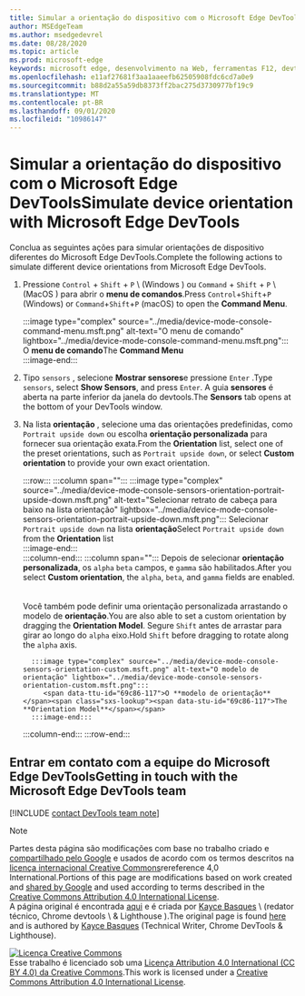 ```yaml
---
title: Simular a orientação do dispositivo com o Microsoft Edge DevTools
author: MSEdgeTeam
ms.author: msedgedevrel
ms.date: 08/28/2020
ms.topic: article
ms.prod: microsoft-edge
keywords: microsoft edge, desenvolvimento na Web, ferramentas F12, devtools
ms.openlocfilehash: e11af27681f3aa1aaeefb62505908fdc6cd7a0e9
ms.sourcegitcommit: b88d2a55a59db8373ff2bac275d3730977bf19c9
ms.translationtype: MT
ms.contentlocale: pt-BR
ms.lasthandoff: 09/01/2020
ms.locfileid: "10986147"
---
```

<!-- Copyright Kayce Basques 

   Licensed under the Apache License, Version 2.0 (the "License");
   you may not use this file except in compliance with the License.
   You may obtain a copy of the License at

       https://www.apache.org/licenses/LICENSE-2.0

   Unless required by applicable law or agreed to in writing, software
   distributed under the License is distributed on an "AS IS" BASIS,
   WITHOUT WARRANTIES OR CONDITIONS OF ANY KIND, either express or implied.
   See the License for the specific language governing permissions and
   limitations under the License.  -->

# <span data-ttu-id="69c86-103">Simular a orientação do dispositivo com o Microsoft Edge DevTools</span><span class="sxs-lookup"><span data-stu-id="69c86-103">Simulate device orientation with Microsoft Edge DevTools</span></span>  

<span data-ttu-id="69c86-104">Conclua as seguintes ações para simular orientações de dispositivo diferentes do Microsoft Edge DevTools.</span><span class="sxs-lookup"><span data-stu-id="69c86-104">Complete the following actions to simulate different device orientations from Microsoft Edge DevTools.</span></span>  

<!--todo: update device orientation section when available -->  

1.  <span data-ttu-id="69c86-105">Pressione `Control` + `Shift` + `P` \ (Windows \) ou `Command` + `Shift` + `P` \ (MacOS \) para abrir o **menu de comandos**.</span><span class="sxs-lookup"><span data-stu-id="69c86-105">Press `Control`+`Shift`+`P` \(Windows\) or `Command`+`Shift`+`P` \(macOS\) to open the **Command Menu**.</span></span>  
    
    :::image type="complex" source="../media/device-mode-console-command-menu.msft.png" alt-text="O menu de comando" lightbox="../media/device-mode-console-command-menu.msft.png":::
       <span data-ttu-id="69c86-107">O **menu de comando**</span><span class="sxs-lookup"><span data-stu-id="69c86-107">The **Command Menu**</span></span>  
    :::image-end:::  
    
1.  <span data-ttu-id="69c86-108">Tipo `sensors` , selecione **Mostrar sensores**e pressione `Enter` .</span><span class="sxs-lookup"><span data-stu-id="69c86-108">Type `sensors`, select **Show Sensors**, and press `Enter`.</span></span>  <span data-ttu-id="69c86-109">A guia **sensores** é aberta na parte inferior da janela do devtools.</span><span class="sxs-lookup"><span data-stu-id="69c86-109">The **Sensors** tab opens at the bottom of your DevTools window.</span></span>  
1.  <span data-ttu-id="69c86-110">Na lista **orientação** , selecione uma das orientações predefinidas, como `Portrait upside down` ou escolha **orientação personalizada** para fornecer sua orientação exata.</span><span class="sxs-lookup"><span data-stu-id="69c86-110">From the **Orientation** list, select one of the preset orientations, such as `Portrait upside down`, or select **Custom orientation** to provide your own exact orientation.</span></span>  
    
    :::row:::
       :::column span="":::
          :::image type="complex" source="../media/device-mode-console-sensors-orientation-portrait-upside-down.msft.png" alt-text="Selecionar retrato de cabeça para baixo na lista orientação" lightbox="../media/device-mode-console-sensors-orientation-portrait-upside-down.msft.png":::
             <span data-ttu-id="69c86-112">Selecionar `Portrait upside down` na lista **orientação**</span><span class="sxs-lookup"><span data-stu-id="69c86-112">Select `Portrait upside down` from the **Orientation** list</span></span>  
          :::image-end:::  
       :::column-end:::
       :::column span="":::
          <span data-ttu-id="69c86-113">Depois de selecionar **orientação personalizada**, os `alpha` `beta` campos, e `gamma` são habilitados.</span><span class="sxs-lookup"><span data-stu-id="69c86-113">After you select **Custom orientation**, the `alpha`, `beta`, and `gamma` fields are enabled.</span></span>  
          <!--See [Alpha][alpha], [Beta][beta], and [Gamma][gamma] to understand how each axis works.  -->  
          <!--todo: update links to alpha, beta, and gamma section when available -->  
          <span data-ttu-id="69c86-114">Você também pode definir uma orientação personalizada arrastando o modelo de **orientação**.</span><span class="sxs-lookup"><span data-stu-id="69c86-114">You are also able to set a custom orientation by dragging the **Orientation Model**.</span></span>  <span data-ttu-id="69c86-115">Segure `Shift` antes de arrastar para girar ao longo do `alpha` eixo.</span><span class="sxs-lookup"><span data-stu-id="69c86-115">Hold `Shift` before dragging to rotate along the `alpha` axis.</span></span>  
          
          :::image type="complex" source="../media/device-mode-console-sensors-orientation-custom.msft.png" alt-text="O modelo de orientação" lightbox="../media/device-mode-console-sensors-orientation-custom.msft.png":::
             <span data-ttu-id="69c86-117">O **modelo de orientação**</span><span class="sxs-lookup"><span data-stu-id="69c86-117">The **Orientation Model**</span></span>  
          :::image-end:::  
       :::column-end:::
    :::row-end:::
    
## <span data-ttu-id="69c86-118">Entrar em contato com a equipe do Microsoft Edge DevTools</span><span class="sxs-lookup"><span data-stu-id="69c86-118">Getting in touch with the Microsoft Edge DevTools team</span></span>  

[!INCLUDE [contact DevTools team note](../includes/contact-devtools-team-note.md)]  

<!-- links -->  

<!--[WebFundamentasNativeHardwareDeviceOrientationIndex]: /web/fundamentals/native-hardware/device-orientation/index "Device Orientation & Motion"  -->  
<!--[WebFundamentasNativeHardwareDeviceOrientationIndexAlpha]: /web/fundamentals/native-hardware/device-orientation/index#alpha "Alpha - Device Orientation & Motion"  -->  
<!--[WebFundamentasNativeHardwareDeviceOrientationIndexBeta]: /web/fundamentals/native-hardware/device-orientation/index#beta "Beta - Device Orientation & Motion"  -->  
<!--[WebFundamentasNativeHardwareDeviceOrientationIndexGamma]: /web/fundamentals/native-hardware/device-orientation/index#gamma "Gamma - Device Orientation & Motion"  -->  

> [!NOTE]
> <span data-ttu-id="69c86-119">Partes desta página são modificações com base no trabalho criado e [compartilhado pelo Google][GoogleSitePolicies] e usados de acordo com os termos descritos na [licença internacional Creative Commons][CCA4IL]rereference 4,0 International.</span><span class="sxs-lookup"><span data-stu-id="69c86-119">Portions of this page are modifications based on work created and [shared by Google][GoogleSitePolicies] and used according to terms described in the [Creative Commons Attribution 4.0 International License][CCA4IL].</span></span>  
> <span data-ttu-id="69c86-120">A página original é encontrada [aqui](https://developers.google.com/web/tools/chrome-devtools/device-mode/orientation) e é criada por [Kayce Basques][KayceBasques] \ (redator técnico, Chrome devtools \ & Lighthouse \).</span><span class="sxs-lookup"><span data-stu-id="69c86-120">The original page is found [here](https://developers.google.com/web/tools/chrome-devtools/device-mode/orientation) and is authored by [Kayce Basques][KayceBasques] \(Technical Writer, Chrome DevTools \& Lighthouse\).</span></span>  

[![Licença Creative Commons][CCby4Image]][CCA4IL]  
<span data-ttu-id="69c86-122">Esse trabalho é licenciado sob uma [Licença Attribution 4.0 International (CC BY 4.0) da Creative Commons][CCA4IL].</span><span class="sxs-lookup"><span data-stu-id="69c86-122">This work is licensed under a [Creative Commons Attribution 4.0 International License][CCA4IL].</span></span>  

[CCA4IL]: https://creativecommons.org/licenses/by/4.0  
[CCby4Image]: https://i.creativecommons.org/l/by/4.0/88x31.png  
[GoogleSitePolicies]: https://developers.google.com/terms/site-policies  
[KayceBasques]: https://developers.google.com/web/resources/contributors/kaycebasques  
